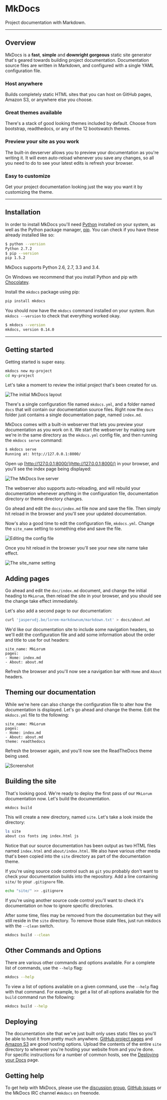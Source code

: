 # MkDocs

Project documentation with&nbsp;Markdown.

---

## Overview

MkDocs is a **fast**, **simple** and **downright gorgeous** static site
generator that's geared towards building project documentation. Documentation
source files are written in Markdown, and configured with a single YAML
configuration file.

### Host anywhere

Builds completely static HTML sites that you can host on GitHub pages, Amazon
S3, or anywhere else you choose.

### Great themes available

There's a stack of good looking themes included by default. Choose from
bootstrap, readthedocs, or any of the 12 bootswatch themes.

### Preview your site as you work

The built-in devserver allows you to preview your documentation as you're
writing it. It will even auto-reload whenever you save any changes, so all you
need to do to see your latest edits is refresh your browser.

### Easy to customize

Get your project documentation looking just the way you want it by customizing
the theme.

---

## Installation

In order to install MkDocs you'll need [Python] installed on your system, as
well as the Python package manager, [pip]. You can check if you have these
already installed like so:

```bash
$ python --version
Python 2.7.2
$ pip --version
pip 1.5.2
```

MkDocs supports Python 2.6, 2.7, 3.3 and 3.4.

On Windows we recommend that you install Python and pip with [Chocolatey].

Install the `mkdocs` package using pip:

```bash
pip install mkdocs
```

You should now have the `mkdocs` command installed on your system. Run `mkdocs
--version` to check that everything worked okay.

```bash
$ mkdocs --version
mkdocs, version 0.14.0
```

---

## Getting started

Getting started is super easy.

```bash
mkdocs new my-project
cd my-project
```

Let's take a moment to review the initial project that's been created for us.

![The initial MkDocs layout](img/initial-layout.png)

There's a single configuration file named `mkdocs.yml`, and a folder named
`docs` that will contain our documentation source files. Right now the `docs`
folder just contains a single documentation page, named `index.md`.

MkDocs comes with a built-in webserver that lets you preview your documentation
as you work on it. We start the webserver by making sure we're in the same
directory as the `mkdocs.yml` config file, and then running the `mkdocs serve`
command:

```bash
$ mkdocs serve
Running at: http://127.0.0.1:8000/
```

Open up [http://127.0.0.1:8000/](http://127.0.0.1:8000/) in your browser, and
you'll see the index page being displayed:

![The MkDocs live server](img/screenshot.png)

The webserver also supports auto-reloading, and will rebuild your documentation
whenever anything in the configuration file, documentation directory or theme
directory changes.

Go ahead and edit the `docs/index.md` file now and save the file. Then simply
hit reload in the browser and you'll see your updated documentation.

Now's also a good time to edit the configuration file, `mkdocs.yml`. Change the
`site_name` setting to something else and save the file.

![Editing the config file](img/initial-config.png)

Once you hit reload in the browser you'll see your new site name take effect.

![The site_name setting](img/site-name.png)

## Adding pages

Go ahead and edit the `doc/index.md` document, and change the initial heading to
`MkLorum`, then reload the site in your browser, and you should see the change
take effect immediately.

Let's also add a second page to our documentation:

```bash
curl 'jaspervdj.be/lorem-markdownum/markdown.txt' > docs/about.md
```

We'd like our documentation site to include some navigation headers, so we'll
edit the configuration file and add some information about the order and title
to use for out headers:

```no-highlight
site_name: MkLorum
pages:
- Home: index.md
- About: about.md
```

Refresh the browser and you'll now see a navigation bar with `Home` and `About`
headers.

## Theming our documentation

While we're here can also change the configuration file to alter how the
documentation is displayed. Let's go ahead and change the theme. Edit the
`mkdocs.yml` file to the following:

```no-highlight
site_name: MkLorum
pages:
- Home: index.md
- About: about.md
theme: readthedocs
```

Refresh the browser again, and you'll now see the ReadTheDocs theme being used.

![Screenshot](img/readthedocs.png)

## Building the site

That's looking good. We're ready to deploy the first pass of our `MkLorum`
documentation now. Let's build the documentation.

```bash
mkdocs build
```

This will create a new directory, named `site`. Let's take a look inside the
directory:

```bash
ls site
about css fonts img index.html js
```

Notice that our source documentation has been output as two HTML files named
`index.html` and `about/index.html`. We also have various other media that's
been copied into the `site` directory as part of the documentation theme.

If you're using source code control such as `git` you probably don't want to
check your documentation builds into the repository. Add a line containing
`site/` to your `.gitignore` file.

```bash
echo "site/" >> .gitignore
```

If you're using another source code control you'll want to check it's
documentation on how to ignore specific directories.

After some time, files may be removed from the documentation but they will still
reside in the `site` directory. To remove those stale files, just run mkdocs
with the `--clean` switch.

```bash
mkdocs build --clean
```

## Other Commands and Options

There are various other commands and options available. For a complete list of
commands, use the `--help` flag:

```bash
mkdocs --help
```

To view a list of options available on a given command, use the `--help` flag
with that command. For example, to get a list of all options available for the
`build` command run the following:

```bash
mkdocs build --help
```

## Deploying

The documentation site that we've just built only uses static files so you'll be
able to host it from pretty much anywhere. [GitHub project pages] and [Amazon
S3] are good hosting options. Upload the contents of the entire `site` directory
to wherever you're hosting your website from and you're done. For specific
instructions for a number of common hosts, see the [Deploying your Docs] page.

## Getting help

To get help with MkDocs, please use the [discussion group], [GitHub issues] or
the MkDocs IRC channel `#mkdocs` on freenode.

[Amazon S3]: http://docs.aws.amazon.com/AmazonS3/latest/dev/WebsiteHosting.html
[Chocolatey]: https://chocolatey.org/
[discussion group]: https://groups.google.com/forum/#!forum/mkdocs
[GitHub issues]: https://github.com/mkdocs/mkdocs/issues
[GitHub project pages]: https://help.github.com/articles/creating-project-pages-manually
[pip]: http://pip.readthedocs.org/en/latest/installing.html
[Python]: https://www.python.org/
[Deploying your Docs]: user-guide/deploying-your-docs.md
